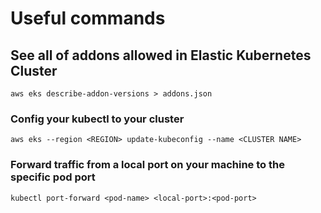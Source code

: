 # Useful commands

## See all of addons allowed in Elastic Kubernetes Cluster

```
aws eks describe-addon-versions > addons.json
```

### Config your kubectl to your cluster
```
aws eks --region <REGION> update-kubeconfig --name <CLUSTER NAME>
```

### Forward traffic from a local port on your machine to the specific pod port

```
kubectl port-forward <pod-name> <local-port>:<pod-port>
```